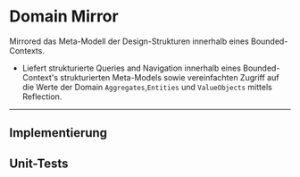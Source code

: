 # Domain Mirror
Mirrored das Meta-Modell der Design-Strukturen innerhalb eines Bounded-Contexts.
-   Liefert strukturierte Queries and Navigation innerhalb eines Bounded-Context's strukturierten Meta-Models sowie 
vereinfachten Zugriff auf die Werte der Domain `Aggregates`,`Entities`  und  `ValueObjects` mittels Reflection.

<hr/>

## Implementierung

## Unit-Tests
